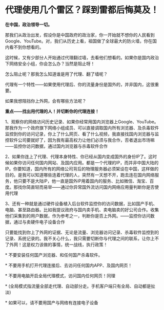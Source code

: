 

# 代理使用几个雷区？踩到雷都后悔莫及！



 **在中国，政治领导一切。**

那我们从政治出发，假设你是中国政府的政治家，你一开始就不想你的人民看到 Google、YouTube。对，我们从历史上看，祖国做了全球最大的防火墙，你在国内看不到你想看的。

 这时候，又有少部分人开始通过代理翻过墙，去看他们想看的。如果你是国内政治下网络安全小组，你会怎么办？当然是阻止呀！

 怎么阻止呢？那我怎么知道谁是用了代理、翻了墙呢？

代理有一个特性——如果使用代理后、你的流量身份是国外的，并非国内，这很重要。

 如果我想阻挡你上外网，会有哪些方法呢？

 **重点——找出用代理的人！并切断你的代理连接！**

 1、观察你的网络访问历史记录、如果你经常用国内浏览器上Google、YouTube。那我作为一个政府旗下网络小组成员、可以直接调取国内所有浏览器、及杀毒软件监控到你的访问记录，你上了什么网页、看了什么视频，我直接找国内浏览器与监控软件公司要就好了，因为我有最高权力让他们必须与我合作，否者退出市场嘛——监控你访问数据，通过国内浏览器与杀毒软件合作

 2、如果你连上了代理、代理本身特性、你已经从国内变成国外的身份IP了。这时候如果你访问任何国内网站、及国内应用。都是一个代理的IP，而并非中国大陆的IP。你要知道，国内所有的网络公司背后的物理服务器必须架设在中国，这样做的目的。是我可以知道哪些连着代理的人，突然有一天想不开，跑去连在国内网络服务，他只要不是大陆IP，他一直是国外IP用着国内的服务、比如微信、淘宝、百度。那找你简直轻而易举——通过你异常国外流访问国内网络应用量判断你是否使用代理

 3、还有一种就是通过硬件设备植入后台软件监控你的访问数据，比如国产手机、电脑、甚至路由器。比如我提议政府与国内卖手机、卖电脑卖的好公司合作。收集他们采集到的用户数据，作为参考之一，判断你是否上外网。——监控你访问数据，通过与卖硬件电子设备合作

 只要能找到你上了外网的证据、无论是流量、浏览器访问记录、杀毒软件监控到的记录、系统记录的。我不关心什么，我只需要切断你与代理之间的联系，让你上不了外网！这是权力该做的事情，统一战线，执行政策！



\* 不要安装任何国产浏览器、和任何国产杀毒软件。

\* 不要用手机打开代理连接后、去访问任何国内APP、及国内网页！

\* 不要用电脑开启全局代理模式，访问国内任何网页！同理

\* (全局模式指流量全部走代理、自动部分走。手机客户端只有全局、自动都是扯淡)

\* 如果可以，请不要用国产与网络有连接电子设备
